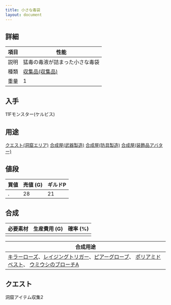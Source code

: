 ```yaml
---
title: 小さな毒袋
layout: document
---
```

## 詳細


|項目|性能|
|---|---|
|説明|猛毒の毒液が詰まった小さな毒袋|
|種類|[収集品(収集品)](収集品(収集品))|
|重量|1|

## 入手

11Fモンスター(ケルビス)

## 用途

[クエスト(洞窟エリア)](クエスト(洞窟エリア))
[合成屋(武器製造)](合成屋(武器製造))
[合成屋(防具製造)](合成屋(防具製造))
[合成屋(装飾品アバター)](合成屋(装飾品アバター))

## 値段


|買値|売値 (G)|ギルドP|
|---|---|---|
|.|28|21|

## 合成


|必要素材|生産費用 (G)|確率 (%)|
|---|---|---|
||||


|合成用途|
|---|
|[キラーローズ](キラーローズ)、[レイジングトリガー](レイジングトリガー)、[ピアーグローブ](ピアーグローブ)、 [ポリアミドベスト](ポリアミドベスト)、 [ウミウシのブローチA](ウミウシのブローチA)|

## クエスト

洞窟アイテム収集2
